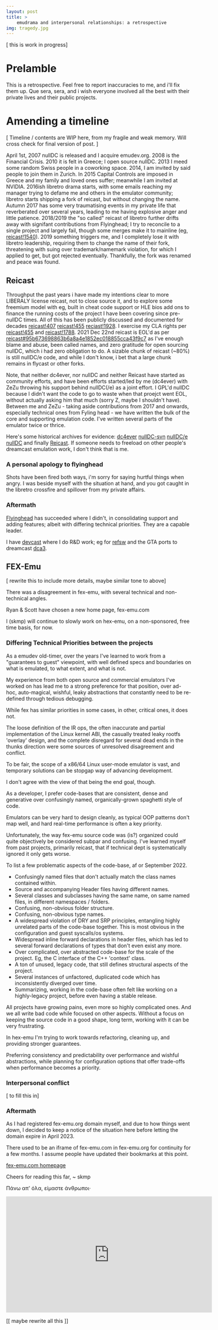 ```yaml
---
layout: post
title: >
    emudrama and interpersonal relationships: a retrospective
img: tragedy.jpg
---
```


[ this is work in progress]

# Prelamble
This is a retrospective. Feel free to report inaccuracies to me, and i'll fix them up. Que sera, sera, and i wish everyone involved all the best with their private lives and their public projects.

# Amending a timeline
[ Timeline / contents are WIP here, from my fragile and weak memory. Will cross check for final version of post. ]

April 1st, 2007 nullDC is released and I acquire emudev.org. 2008 is the Financial Crisis. 2010 it is felt in Greece; I open source nullDC. 2013 I meed some random Swiss people in a coworking space. 2014, I am invited by said people to join them in Zurich. In 2015 Capital Controls are imposed in Greece and my family and loved ones suffer; meanwhile I am invited at NVIDIA. 2016ish libretro drama starts, with some emails reaching my manager trying to defame me and others in the emulator community; libretro starts shipping a fork of reicast, but without changing the name. Autumn 2017 has some very traumatising events in my private life that reverberated over several years, leading to me having explosive anger and little patience. 2018/2019 the "so called" reicast of libretro further drifts away with signifant contributions from Flyinghead; I try to reconcile to a single project and largely fail, though some merges make it to mainline (eg, [reicast!1540](https://github.com/skmp/reicast-emulator/pull/1540)). 2019 something triggers me, and I completely lose it with libretro leadership, requiring them to change the name of their fork, threatening with suing over trademark/namemark violation, for which I applied to get, but got rejected eventually. Thankfully, the fork was renamed and peace was found.

## Reicast
Throughput the past years i have made my intentions clear to more LIBERALY license reicast, not to close source it, and to explore some freemium model with eg, built in cheat code support or HLE bios add ons to finance the running costs of the project I have been covering since pre-nullDC times. All of this has been publicly discussed and documented for decades [reicast!407](https://github.com/skmp/reicast-emulator/issues/407) [reicast!455](https://github.com/skmp/reicast-emulator/issues/455) [reciast!1928](https://github.com/skmp/reicast-emulator/issues/1928). I exercise my CLA rights per [reicast!455](https://github.com/skmp/reicast-emulator/issues/455) and [reicast!1788](https://github.com/skmp/reicast-emulator/pull/1788). 2021 Dec 22nd reicast is EOL'd as per [reicast#95b673698863b6a8a4e1852ec018855cca43f9c7](https://github.com/skmp/reicast-emulator/commit/95b673698863b6a8a4e1852ec018855cca43f9c7) as I've enough blame and abuse, been called names, and zero gratitude for open sourcing nullDC, which i had zero obligation to do. A sizable chunk of reicast (~80%) is still nullDC/e code, and while I don't know, i bet that a large chunk remains in flycast or other forks.

Note, that neither dc4ever, nor nullDC and neither Reicast have started as community efforts, and have been efforts started/led by me (dc4ever) with ZeZu throwing his support behind nullDC(/e) as a joint effort. I GPL'd nullDC because I didn't want the code to go to waste when that proejct went EOL, without actually asking him that much (sorry Z, maybe I shouldn't have). Between me and ZeZu - taking aside contributions from 2017 and onwards, especially technical ones from Fyling head - we have written the bulk of the core and supporting emulation code. I've written several parts of the emulator twice or thrice.

Here's some historical archives for evidence: [dc4ever](https://github.com/skmp/dc4ever) [nullDC-svn](https://github.com/skmp/nullDC-svn) [nullDC/e](https://github.com/skmp/nullDCe) [nullDC](https://github.com/skmp/nullDC) and finally [Reicast](https://github.com/skmp/reicast-emulator). If someone needs to freeload on other people's dreamcast emulation work, I don't think that is me.

### A personal apology to flyinghead
Shots have been fired both ways, i'm sorry for saying hurtful things when angry. I was beside myself with the situation at hand, and you got caught in the libretro crossfire and spillover from my private affairs.

### Aftermath
[Flyinghead](https://github.com/flyinghead/flycast) has succeeded where I didn't, in consolidating support and adding features; albeit with differing technical priorities. They are a capable leader.

I have [devcast](https://gitlab.com/skmp/devcast) where I do R&D work; eg for [refsw](https://www.youtube.com/shorts/1W9U1dZSEQw) and the GTA ports to dreamcast [dca3](https://gitlab.com/skmp/dca3-game).

## FEX-Emu
[ rewrite this to include more details, maybe similar tone to above]

There was a disagreement in fex-emu, with several technical and non-technical angles.

Ryan & Scott have chosen a new home page, fex-emu.com

I (skmp) will continue to slowly work on hex-emu, on a non-sponsored, free time basis, for now.

### Differing Technical Priorities between the projects
As a emudev old-timer, over the years I've learned to work from a "guarantees to guest" viewpoint, with well defined specs and boundaries on what is emulated, to what extent, and what is not.

My experience from both open source and commercial emulators I've worked on has lead me to a strong preference for that position, over ad-hoc, auto-magical, wishful, leaky abstractions that constantly need to be re-defined through tedious debugging.

While fex has similar priorities in some cases, in other, critical ones, it does not.

The loose definition of the IR ops, the often inaccurate and partial implementation of the Linux kernel ABI, the casually treated leaky rootfs 'overlay' design, and the complete disregard for several dead ends in the thunks direction were some sources of unresolved disagreement and conflict.

To be fair, the scope of a x86/64 Linux user-mode emulator is vast, and temporary solutions can be stopgap way of advancing development.

I don't agree with the view of that being the end goal, though.

As a developer, I prefer code-bases that are consistent, dense and generative over confusingly named, organically-grown spaghetti style of code.

Emulators can be very hard to design cleanly, as typical OOP patterns don't map well, and hard real-time performance is often a key priority.

Unfortunately, the way fex-emu source code was (is?) organized could quite objectively be considered subpar and confusing. I've learned myself from past projects, primarily reicast, that if technical dept is systematically ignored it only gets worse.

To list a few problematic aspects of the code-base, af or September 2022.

- Confusingly named files that don't actually match the class names contained within.
- Source and accompanying Header files having different names.
- Several classes and subclasses having the same name, on same named files, in different namespaces / folders.
- Confusing, non-obvious folder structure.
- Confusing, non-obvious type names.
- A widespread violation of DRY and SRP principles, entangling highly unrelated parts of the code-base together. This is most obvious in the configuration and guest syscalls/os systems.
- Widespread inline forward declarations in header files, which has led to several forward declarations of types that don't even exist any more.
- Over complicated, over abstracted code-base for the scale of the project. Eg, the C interface of the C++ 'context' class.
- A ton of unused, legacy code, that still defines structural aspects of the project.
- Several instances of unfactored, duplicated code which has inconsistently diverged over time.
- Summarizing, working in the code-base often felt like working on a highly-legacy project, before even having a stable release.

All projects have growing pains, even more so highly complicated ones. And we all write bad code while focused on other aspects. Without a focus on keeping the source code in a good shape, long term, working with it can be very frustrating.

In hex-emu I'm trying to work towards refactoring, cleaning up, and providing stronger guarantees.

Preferring consistency and predictability over performance and wishful abstractions, while planning for configuration options that offer trade-offs when performance becomes a priority.

### Interpersonal conflict
[ to fill this in]

### Aftermath

As I had registered fex-emu.org domain myself, and due to how things went down, I decided to keep a notice of the situation here before letting the domain expire in April 2023.

There used to be an iframe of fex-emu.com in fex-emu.org for continuity for a few months. I assume people have updated their bookmarks at this point.

[fex-emu.com homepage](https://fex-emu.com)


Cheers for reading this far,
~ skmp

Πάνω απ' όλα, είμαστε άνθρωποι·

<iframe width="560" height="315" src="https://www.youtube.com/embed/Ydo71Z5NO0I" frameborder="0" allow="accelerometer; autoplay; encrypted-media; gyroscope; picture-in-picture" allowfullscreen></iframe>

[[ maybe rewrite all this ]]
